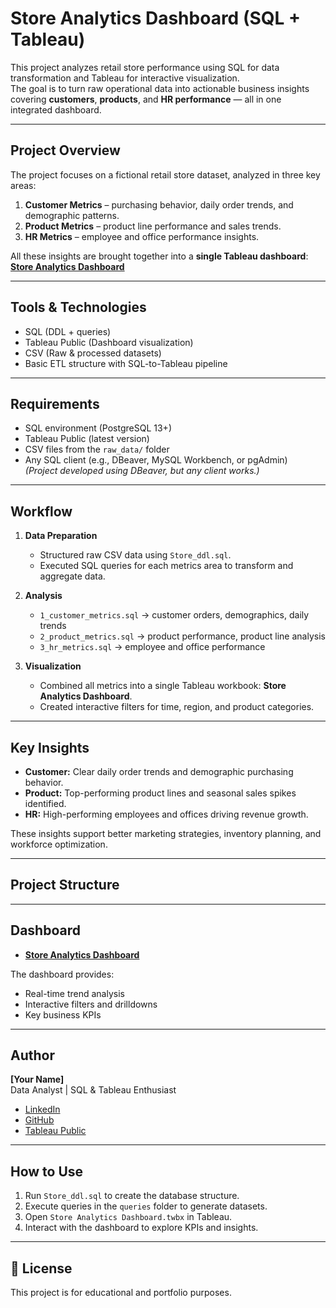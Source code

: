 # Store Analytics Dashboard (SQL + Tableau)

This project analyzes retail store performance using SQL for data transformation and Tableau for interactive visualization.  
The goal is to turn raw operational data into actionable business insights covering **customers**, **products**, and **HR performance** — all in one integrated dashboard.

---

## Project Overview
The project focuses on a fictional retail store dataset, analyzed in three key areas:

1. **Customer Metrics** – purchasing behavior, daily order trends, and demographic patterns.  
2. **Product Metrics** – product line performance and sales trends.  
3. **HR Metrics** – employee and office performance insights.

All these insights are brought together into a **single Tableau dashboard**:  
 **[Store Analytics Dashboard](https://public.tableau.com/app/profile/bav.api/vizzes)**

---

## Tools & Technologies
- SQL (DDL + queries)
- Tableau Public (Dashboard visualization)
- CSV (Raw & processed datasets)
- Basic ETL structure with SQL-to-Tableau pipeline

---

## Requirements

- SQL environment (PostgreSQL 13+)
- Tableau Public (latest version)
- CSV files from the `raw_data/` folder
- Any SQL client (e.g., DBeaver, MySQL Workbench, or pgAdmin)  
  *(Project developed using DBeaver, but any client works.)*
  
---

## Workflow
1. **Data Preparation**
   - Structured raw CSV data using `Store_ddl.sql`.
   - Executed SQL queries for each metrics area to transform and aggregate data.

2. **Analysis**
   - `1_customer_metrics.sql` → customer orders, demographics, daily trends  
   - `2_product_metrics.sql` → product performance, product line analysis  
   - `3_hr_metrics.sql` → employee and office performance

3. **Visualization**
   - Combined all metrics into a single Tableau workbook: **Store Analytics Dashboard**.
   - Created interactive filters for time, region, and product categories.

---

## Key Insights
- **Customer:** Clear daily order trends and demographic purchasing behavior.  
- **Product:** Top-performing product lines and seasonal sales spikes identified.  
- **HR:** High-performing employees and offices driving revenue growth.

These insights support better marketing strategies, inventory planning, and workforce optimization.

---

## Project Structure

---

## Dashboard
- **[Store Analytics Dashboard](https://public.tableau.com/app/profile/bav.api/vizzes)** 

The dashboard provides:
- Real-time trend analysis  
- Interactive filters and drilldowns  
- Key business KPIs

---

## Author
**[Your Name]**  
Data Analyst | SQL & Tableau Enthusiast  
- [LinkedIn](https://www.linkedin.com/in/bavakan-apitsaryan-880b3011a/)  
- [GitHub](https://github.com/bavakanapitsaryan-lgtm)  
- [Tableau Public](https://public.tableau.com/app/profile/bav.api)

---

## How to Use
1. Run `Store_ddl.sql` to create the database structure.  
2. Execute queries in the `queries` folder to generate datasets.  
3. Open `Store Analytics Dashboard.twbx` in Tableau.  
4. Interact with the dashboard to explore KPIs and insights.

---

## 📝 License

This project is for educational and portfolio purposes.
